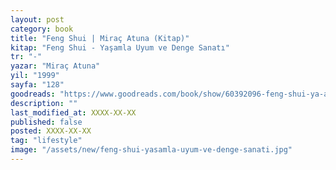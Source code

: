 ```yaml
---
layout: post
category: book
title: "Feng Shui | Miraç Atuna (Kitap)"
kitap: "Feng Shui - Yaşamla Uyum ve Denge Sanatı"
tr: "-"
yazar: "Miraç Atuna"
yil: "1999"
sayfa: "128"
goodreads: "https://www.goodreads.com/book/show/60392096-feng-shui-ya-amla-uyum-ve-denge-sanat"
description: ""
last_modified_at: XXXX-XX-XX
published: false
posted: XXXX-XX-XX
tag: "lifestyle"
image: "/assets/new/feng-shui-yasamla-uyum-ve-denge-sanati.jpg"
---
```


